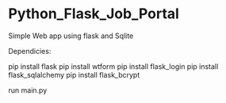 # Python_Flask_Job_Portal
Simple Web app using flask and Sqlite 

Dependicies:

pip install flask
pip install wtform
pip install flask_login
pip install flask_sqlalchemy 
pip install flask_bcrypt

run main.py 


